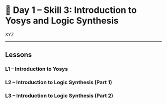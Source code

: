 
# 🔹 Day 1 – Skill 3: Introduction to Yosys and Logic Synthesis

XYZ

---

## Lessons


### L1 – Introduction to Yosys

### L2 – Introduction to Logic Synthesis (Part 1)

### L3 – Introduction to Logic Synthesis (Part 2)
